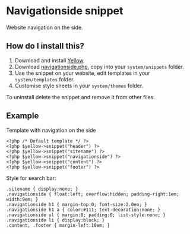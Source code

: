 Navigationside snippet
======================
Website navigation on the side.

How do I install this?
----------------------
1. Download and install [Yellow](https://github.com/markseu/yellowcms/).  
2. Download [navigationside.php](navigationside.php?raw=true), copy into your `system/snippets` folder.  
3. Use the snippet on your website, edit templates in your `system/templates` folder.
4. Customise style sheets in your `system/themes` folder.

To uninstall delete the snippet and remove it from other files.

Example
-------
Template with navigation on the side

    <?php /* Default template */ ?>
    <?php $yellow->snippet("header") ?>
    <?php $yellow->snippet("sitename") ?>
    <?php $yellow->snippet("navigationside") ?>
    <?php $yellow->snippet("content") ?>
    <?php $yellow->snippet("footer") ?>

Style for search bar:

    .sitename { display:none; }
    .navigationside { float:left; overflow:hidden; padding-right:1em; width:9em; }
    .navigationside h1 { margin-top:0; font-size:2.0em; }
    .navigationside h1 a { color:#111; text-decoration:none; }
    .navigationside ul { margin:0; padding:0; list-style:none; }
    .navigationside li { display:block; }
    .content, .footer { margin-left:10em; }